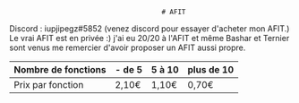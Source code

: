                                           # AFIT
Discord : iupjipegz#5852 (venez discord pour essayer d'acheter mon AFIT.)
Le vrai AFIT est en privée :)
j'ai eu 20/20 à l'AFIT et même Bashar et Ternier sont venus me remercier d'avoir proposer un AFIT aussi propre.


| Nombre de fonctions | - de 5 | 5 à 10 | plus de 10 |
 |--------------------|--------|--------|------------|
 | Prix par fonction   |  2,10€    |   1,10€   |     0,70€     |
